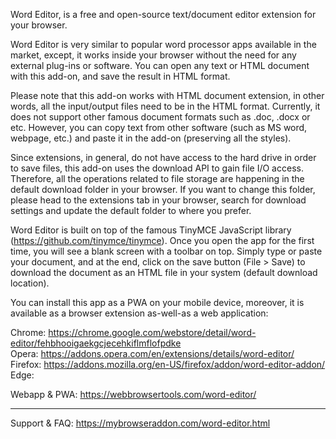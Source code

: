 Word Editor, is a free and open-source text/document editor extension for your browser.

Word Editor is very similar to popular word processor apps available in the market, except, it works inside your browser without the need for any external plug-ins or software. You can open any text or HTML document with this add-on, and save the result in HTML format.

Please note that this add-on works with HTML document extension, in other words, all the input/output files need to be in the HTML format. Currently, it does not support other famous document formats such as .doc, .docx or etc. However, you can copy text from other software (such as MS word, webpage, etc.) and paste it in the add-on (preserving all the styles).

Since extensions, in general, do not have access to the hard drive in order to save files, this add-on uses the download API to gain file I/O access. Therefore, all the operations related to file storage are happening in the default download folder in your browser. If you want to change this folder, please head to the extensions tab in your browser, search for download settings and update the default folder to where you prefer.

Word Editor is built on top of the famous TinyMCE JavaScript library (https://github.com/tinymce/tinymce). Once you open the app for the first time, you will see a blank screen with a toolbar on top. Simply type or paste your document, and at the end, click on the save button (File > Save) to download the document as an HTML file in your system (default download location).

You can install this app as a PWA on your mobile device, moreover, it is available as a browser extension as-well-as a web application:

Chrome: https://chrome.google.com/webstore/detail/word-editor/fehbhooigaekgcjecehkiflmflofpdke  
Opera: https://addons.opera.com/en/extensions/details/word-editor/  
Firefox: https://addons.mozilla.org/en-US/firefox/addon/word-editor-addon/  
Edge:   

Webapp & PWA: https://webbrowsertools.com/word-editor/

--------------------------------------------------------------

Support & FAQ: https://mybrowseraddon.com/word-editor.html  
